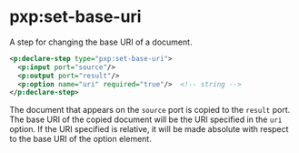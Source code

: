 # pxp:set-base-uri

A step for changing the base URI of a document.

```xml
<p:declare-step type="pxp:set-base-uri">
  <p:input port="source"/>
  <p:output port="result"/>
  <p:option name="uri" required="true"/>  <!-- string -->
</p:declare-step>
```

The document that appears on the `source` port is copied to the `result` port.
The base URI of the copied document will be the URI specified in the `uri`
option. If the URI specified is relative, it will be made absolute with
respect to the base URI of the option element.

